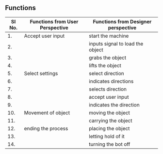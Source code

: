 ## Functions 
|SI No.|Functions from User Perspective|Functions from Designer perspective|
|------|-------------------------------|-----------------------------------|
|1.|Accept user input|start the machine|
|2.||inputs signal to load the object|
|3.||grabs the object|
|4.||lifts the object|
|5.|Select settings|select direction|
|6.||indicates directions|
|7.||selects direction|
|8.||accept user input|
|9.||indicates the direction|
|10.|Movement of object|moving the object|
|11.||carrying the object|
|12.|ending the process|placing the object|
|13.||letting hold of it|
|14.||turning the bot off| 
